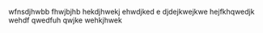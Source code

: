 wfnsdjhwbb  fhwjbjhb hekdjhwekj ehwdjked  e djdejkwejkwe  hejfkhqwedjk wehdf qwedfuh qwjke  wehkjhwek
